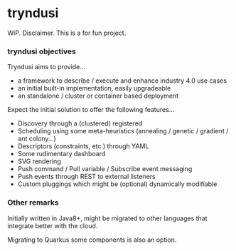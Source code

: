 # tryndusi
WiP. Disclaimer. This is a for fun project.

### tryndusi objectives

Tryndusi aims to provide...

<ul>
  <li>a framework to describe / execute and enhance industry 4.0 use cases
  <li>an initial built-in implementation, easily upgradeable
  <li>an standalone / cluster or container based deployment
</ul>

Expect the initial solution to offer the following features...

<ul>
  <li>Discovery through a (clustered) registered
  <li>Scheduling using some meta-heuristics (annealing / genetic / gradient / ant colony...)
  <li>Descriptors (constraints, etc.) through YAML
  <li>Some rudimentary dashboard
  <li>SVG rendering
  <li>Push command / Pull variable / Subscribe event messaging
  <li>Push events through REST to external listeners
  <li>Custom pluggings which might be (optional) dynamically modifiable
</ul>

### Other remarks

Initially written in Java8+, might be migrated to other languages that integrate better with the cloud.
<p>
Migrating to Quarkus some components is also an option.

  
